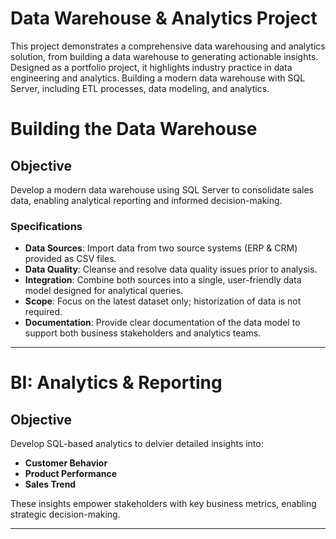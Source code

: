 # Data Warehouse & Analytics Project

This project demonstrates a comprehensive data warehousing and analytics solution, from building a data warehouse to generating actionable insights. Designed as a portfolio project, it highlights industry practice in data engineering and analytics.
Building a modern data warehouse with SQL Server, including ETL processes, data modeling, and analytics.

# Building the Data Warehouse

## Objective
Develop a modern data warehouse using SQL Server to consolidate sales data, enabling analytical reporting and informed decision-making.

### Specifications
- **Data Sources**: Import data from two source systems (ERP & CRM) provided as CSV files.
- **Data Quality**: Cleanse and resolve data quality issues prior to analysis.
- **Integration**: Combine both sources into a single, user-friendly data model designed for analytical queries.
- **Scope**: Focus on the latest dataset only; historization of data is not required.
- **Documentation**: Provide clear documentation of the data model to support both business stakeholders and analytics teams.

---

# BI: Analytics & Reporting

## Objective
Develop SQL-based analytics to delvier detailed insights into: 
- **Customer Behavior**
- **Product Performance**
- **Sales Trend**

These insights empower stakeholders with key business metrics, enabling strategic decision-making.

---

